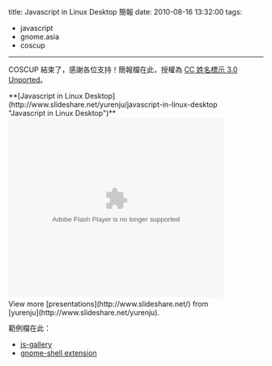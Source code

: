title: Javascript in Linux Desktop 簡報
date: 2010-08-16 13:32:00
tags: 
- javascript
- gnome.asia
- coscup
---

COSCUP 結束了，感謝各位支持！簡報檔在此，授權為 [CC 姓名標示 3.0 Unported](http://creativecommons.org/licenses/by/3.0/deed.zh_TW)。

<div id="__ss_4977528" style="width: 425px;">**[Javascript in Linux Desktop](http://www.slideshare.net/yurenju/javascript-in-linux-desktop "Javascript in Linux Desktop")**<object height="355" id="__sse4977528" width="425"><param name="movie" value="http://static.slidesharecdn.com/swf/ssplayer2.swf?doc=javascript-in-linux-desktop-100816002531-phpapp01&stripped_title=javascript-in-linux-desktop" /><param name="allowFullScreen" value="true"/><param name="allowScriptAccess" value="always"/><embed name="__sse4977528" src="http://static.slidesharecdn.com/swf/ssplayer2.swf?doc=javascript-in-linux-desktop-100816002531-phpapp01&stripped_title=javascript-in-linux-desktop" type="application/x-shockwave-flash" allowscriptaccess="always" allowfullscreen="true" width="425" height="355"></embed></object>
<div style="padding: 5px 0 12px;">View more [presentations](http://www.slideshare.net/) from [yurenju](http://www.slideshare.net/yurenju).</div></div>
範例檔在此：

*   [js-gallery](http://gist.github.com/484314)
*   [gnome-shell extension](http://gist.github.com/526476)